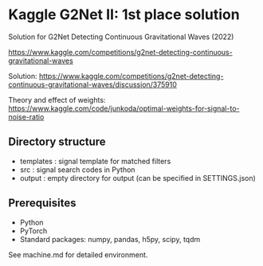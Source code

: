 Kaggle G2Net II: 1st place solution
===================================

Solution for G2Net Detecting Continuous Gravitational Waves (2022)

https://www.kaggle.com/competitions/g2net-detecting-continuous-gravitational-waves

Solution:
https://www.kaggle.com/competitions/g2net-detecting-continuous-gravitational-waves/discussion/375910

Theory and effect of weights:
https://www.kaggle.com/code/junkoda/optimal-weights-for-signal-to-noise-ratio


## Directory structure

- templates  : signal template for matched filters
- src        : signal search codes in Python
- output     : empty directory for output (can be specified in SETTINGS.json)

## Prerequisites

- Python
- PyTorch
- Standard packages: numpy, pandas, h5py, scipy, tqdm

See machine.md for detailed environment.

